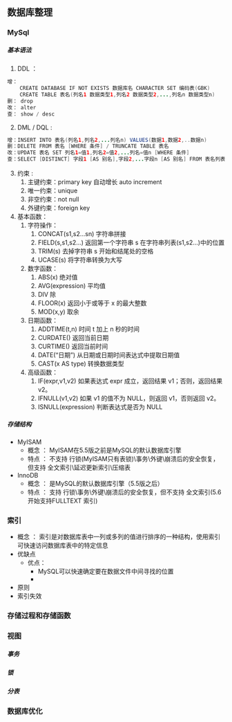 ## 数据库整理
### MySql
##### 基本语法
1. DDL ：
```Java
增： 
	CREATE DATABASE IF NOT EXISTS 数据库名 CHARACTER SET 编码表(GBK)
	CREATE TABLE 表名(列名1 数据类型1,列名2 数据类型2,...,列名n 数据类型n)
删： drop
改： alter
查： show / desc
```
2. DML / DQL : 
```Java
增：INSERT INTO 表名(列名1,列名2,...列名n) VALUES(数据1,数据2,..数据n)
删：DELETE FROM 表名 [WHERE 条件] / TRUNCATE TABLE 表名
改：UPDATE 表名 SET 列名1=值1,列名2=值2,...列名=值n [WHERE 条件]
查：SELECT [DISTINCT] 字段1 [AS 别名],字段2,...字段n [AS 别名] FROM 表名列表 WHERE 条件列表 GROUP BY 分组字段 HAVING 分组之后的条件 ORDER BY 排序字段1[DESC\ASC],排序字段2[DESC\ASC]... LIMIT 分页限定
```
3. 约束 :
	1. 主键约束：primary key  自动增长 auto increment
	2. 唯一约束：unique
	3. 非空约束：not null
	4. 外键约束：foreign key
4. 基本函数：
	1. 字符操作：
		1. CONCAT(s1,s2...sn)  字符串拼接
		2. FIELD(s,s1,s2...)   返回第一个字符串 s 在字符串列表(s1,s2...)中的位置
		3. TRIM(s)             去掉字符串 s 开始和结尾处的空格
		4. UCASE(s)            将字符串转换为大写
	2. 数字函数：
		1. ABS(x) 绝对值
		2. AVG(expression) 平均值
		3. DIV  除
		4. FLOOR(x) 返回小于或等于 x 的最大整数
		5. MOD(x,y)  取余
	3. 日期函数：
		1. ADDTIME(t,n)  时间 t 加上 n 秒的时间
		2. CURDATE()  返回当前日期
		3. CURTIME()  返回当前时间
		4. DATE(“日期”) 从日期或日期时间表达式中提取日期值
		5. CAST(x AS type)  转换数据类型
	4. 高级函数：
		1. IF(expr,v1,v2)  如果表达式 expr 成立，返回结果 v1；否则，返回结果 v2。
		2. IFNULL(v1,v2)   如果 v1 的值不为 NULL，则返回 v1，否则返回 v2。
		3. ISNULL(expression)  判断表达式是否为 NULL
##### 存储结构
- MyISAM
	- 概念 ： MyISAM在5.5版之前是MySQL的默认数据库引擎
	- 特点 ： 不支持	行锁(MyISAM只有表锁)\事务\外键\崩溃后的安全恢复，但支持 全文索引\延迟更新索引\压缩表
- InnoDB
	- 概念 ： 是MySQL的默认数据库引擎（5.5版之后）
	- 特点 ： 支持	行锁\事务\外键\崩溃后的安全恢复，但不支持 全文索引(5.6开始支持FULLTEXT 索引)
### 索引
- 概念 ： 索引是对数据库表中一列或多列的值进行排序的一种结构，使用索引可快速访问数据库表中的特定信息
- 优缺点
	- 优点：
		- MySQL可以快速确定要在数据文件中间寻找的位置
		- 
- 原则
- 索引失效
### 存储过程和存储函数
### 视图
##### 事务
##### 锁
##### 分表
### 数据库优化
  